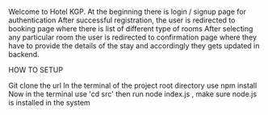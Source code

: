 Welcome to Hotel KGP.
At the beginning there is login / signup page for authentication
After successful registration, the user is redirected to booking page where there is list of different type of rooms
After selecting any particular room the user is redirected to confirmation page where they have to provide the details of the stay and accordingly they gets updated in backend.

HOW TO SETUP

Git clone the url
In the terminal of the project root directory use npm install
Now in the terminal use 'cd src'
then run node index.js , make sure node.js is installed in the system
